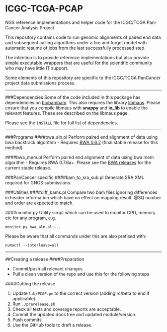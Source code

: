 ICGC-TCGA-PCAP
==============

NGS reference implementations and helper code for the ICGC/TCGA Pan-Cancer Analysis Project

This repository contains code to run genomic alignments of paired end data
and subsequent calling algorithms under a fire and forget model with
automatic resume of jobs from the last successfully processed step.

The intention is to provide reference implementations but also provide
simple executable wrappers that are useful for the scientific community
who may have little IT support.

Some elements of this repository are specific to the ICGC/TCGA PanCancer project
data submissions process.

---

###Dependencies
Some of the code included in this package has dependencies on [biobambam](https://github.com/gt1/biobambam).  This also requires the library [libmaus](https://github.com/gt1/libmaus).  Please ensure that you compile libmaus with **snappy** and **io_lib** to enable the relevant features.  These are described on the libmaus page.

Please see the `INSTALL` file for full list of dependencies.

---

###Programs
####bwa_aln.pl
Perform paired end alignment of data using bwa backtrack algorithm - Requires [BWA 0.6.2](https://github.com/lh3/bwa/archive/0.6.2.tar.gz) (final stable release for this method).

####bwa_mem.pl
Perform paired end alignment of data using bwa mem algorithm - Requires BWA 0.7.6a+.
Please see the [BWA releases](https://github.com/lh3/bwa/releases) for the current stable release.

###PanCancer specific
####bam\_to\_sra\_sub.pl
Generate SRA XML required for GNOS submissions.

###Utilities
####diff_bams.pl
Compare two bam files ignoring differences in header information which have no effect on mapping result. @SQ number and order are expected to match.

####monitor.py
Utility script which can be used to monitor CPU, memory etc for any program, e.g.

    monitor.py bwa_aln.pl ...

Please be aware that all commands under this are also prefixed with:

    numactl --interleave=all

---

##Creating a release
####Preparation
* Commit/push all relevant changes.
* Pull a clean version of the repo and use this for the following steps.

####Cutting the release
1. Update `lib/PCAP.pm` to the correct version (adding rc/beta to end if applicable).
2. Run `./prerelease.sh`
3. Check all tests and coverage reports are acceptable.
4. Commit the updated docs tree and updated module/version.
5. Push commits.
6. Use the GitHub tools to draft a release.
